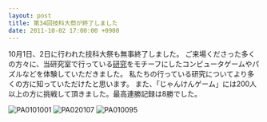 ```yaml
---
layout: post
title: 第34回技科大祭が終了しました
date: 2011-10-02 17:00:00 +0900
---
```


10月1日、2日に行われた技科大祭も無事終了しました。
ご来場くださった多くの方々に、当研究室で行っている[研究](http://www.sys.cs.tut.ac.jp/%E7%A0%94%E7%A9%B6%E6%B4%BB%E5%8B%95/%E7%A0%94%E7%A9%B6%E7%B4%B9%E4%BB%8B/)をモチーフにしたコンピュータゲームやパズルなどを体験していただきました。
私たちの行っている研究についてより多くの方に知っていただけたと思います。
また、「じゃんけんゲーム」には200人以上の方に挑戦して頂きました。最高連勝記録は8勝でした。

![PA0101001]({{site.baseurl}}/img/2011-10-02-school-festival-close-1.jpg)
![PA020107]({{site.baseurl}}/img/2011-10-02-school-festival-close-2.jpg)
![PA010095]({{site.baseurl}}/img/2011-10-02-school-festival-close-3.jpg)